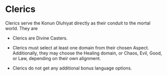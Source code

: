 # Clerics

Clerics serve the Konun Oluhiyat directly as their conduit to the mortal world. They are 

  - Clerics are Divine Casters.

  - Clerics must select at least one domain from their chosen Aspect. Additionally, they may choose the Healing domain, or Chaos, Evil, Good, or Law, depending on their own alignment.

  - Clerics do not get any additional bonus language options.